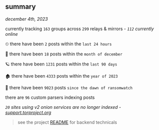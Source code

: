 
## summary
_december 4th, 2023_

currently tracking `163` groups across `299` relays & mirrors - _`112` currently online_

⏲ there have been `2` posts within the `last 24 hours`

🦈 there have been `18` posts within the `month of december`

🪐 there have been `1231` posts within the `last 90 days`

🏚 there have been `4333` posts within the `year of 2023`

🦕 there have been `9023` posts `since the dawn of ransomwatch`

there are `96` custom parsers indexing posts

_`20` sites using v2 onion services are no longer indexed - [support.torproject.org](https://support.torproject.org/onionservices/v2-deprecation/)_

> see the project [README](https://github.com/joshhighet/ransomwatch#ransomwatch--) for backend technicals
